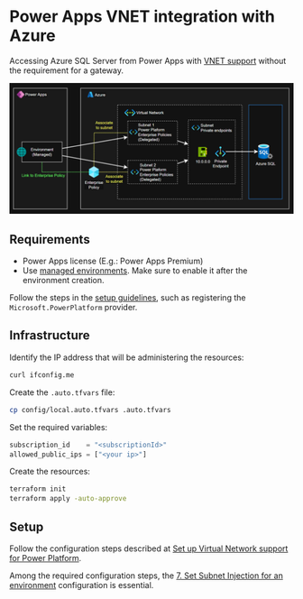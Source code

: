 # Power Apps VNET integration with Azure

Accessing Azure SQL Server from Power Apps with [VNET support][1] without the requirement for a gateway.

<img src=".assets/azure-powerapps-vnet.png" />

## Requirements

- Power Apps license (E.g.: Power Apps Premium)
- Use [managed environments][1]. Make sure to enable it after the environment creation.

Follow the steps in the [setup guidelines][2], such as registering the `Microsoft.PowerPlatform` provider.

## Infrastructure

Identify the IP address that will be administering the resources:

```sh
curl ifconfig.me
```

Create the `.auto.tfvars` file:

```sh
cp config/local.auto.tfvars .auto.tfvars
```

Set the required variables:

```terraform
subscription_id    = "<subscriptionId>"
allowed_public_ips = ["<your ip>"]
```

Create the resources:

```sh
terraform init
terraform apply -auto-approve
```

## Setup

Follow the configuration steps described at [Set up Virtual Network support for Power Platform][1].

Among the required configuration steps, the [7. Set Subnet Injection for an environment][4] configuration is essential.


[1]: https://learn.microsoft.com/en-in/power-platform/admin/vnet-support-overview
[2]: https://learn.microsoft.com/en-in/power-platform/admin/vnet-support-setup-configure
[3]: https://learn.microsoft.com/en-in/power-platform/admin/managed-environment-overview
[4]: https://github.com/microsoft/PowerApps-Samples/tree/master/powershell/enterprisePolicies#7-set-subnet-injection-for-an-environment
